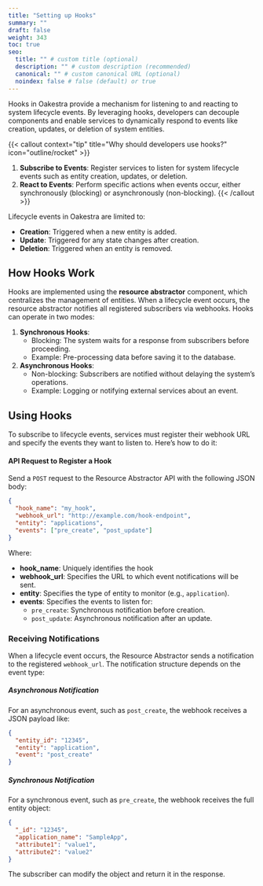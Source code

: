 ```yaml
---
title: "Setting up Hooks"
summary: ""
draft: false
weight: 343
toc: true
seo:
  title: "" # custom title (optional)
  description: "" # custom description (recommended)
  canonical: "" # custom canonical URL (optional)
  noindex: false # false (default) or true
---
```


<span class="lead">
Hooks in Oakestra provide a mechanism for listening to and reacting to system lifecycle events. By leveraging hooks, developers can decouple components and enable services to dynamically respond to events like creation, updates, or deletion of system entities.
</span>

{{< callout context="tip" title="Why should developers use hooks?" icon="outline/rocket" >}}
1. **Subscribe to Events**: Register services to listen for system lifecycle events such as entity creation, updates, or deletion.
2. **React to Events**: Perform specific actions when events occur, either synchronously (blocking) or asynchronously (non-blocking).
{{< /callout >}}

Lifecycle events in Oakestra are limited to:
- **Creation**: Triggered when a new entity is added.
- **Update**: Triggered for any state changes after creation.
- **Deletion**: Triggered when an entity is removed.


## How Hooks Work

Hooks are implemented using the **resource abstractor** component, which centralizes the management of entities. When a lifecycle event occurs, the resource abstractor notifies all registered subscribers via webhooks. Hooks can operate in two modes:

1. **Synchronous Hooks**:
   - Blocking: The system waits for a response from subscribers before proceeding.
   - Example: Pre-processing data before saving it to the database.
2. **Asynchronous Hooks**:
   - Non-blocking: Subscribers are notified without delaying the system’s operations.
   - Example: Logging or notifying external services about an event.


## Using Hooks

To subscribe to lifecycle events, services must register their webhook URL and specify the events they want to listen to. Here’s how to do it:

#### API Request to Register a Hook
Send a `POST` request to the Resource Abstractor API with the following JSON body:

```json
{
  "hook_name": "my_hook",
  "webhook_url": "http://example.com/hook-endpoint",
  "entity": "applications",
  "events": ["pre_create", "post_update"]
}
```
Where:
- **hook_name**: Uniquely identifies the hook
- **webhook_url**: Specifies the URL to which event notifications will be sent.
- **entity**: Specifies the type of entity to monitor (e.g., `application`).
- **events**: Specifies the events to listen for:
  - `pre_create`: Synchronous notification before creation.
  - `post_update`: Asynchronous notification after an update.


### Receiving Notifications

When a lifecycle event occurs, the Resource Abstractor sends a notification to the registered `webhook_url`. The notification structure depends on the event type:

##### Asynchronous Notification
For an asynchronous event, such as `post_create`, the webhook receives a JSON payload like:
```json
{
  "entity_id": "12345",
  "entity": "application",
  "event": "post_create"
}
```

##### Synchronous Notification
For a synchronous event, such as `pre_create`, the webhook receives the full entity object:
```json
{
  "_id": "12345",
  "application_name": "SampleApp",
  "attribute1": "value1",
  "attribute2": "value2"
}
```

The subscriber can modify the object and return it in the response.